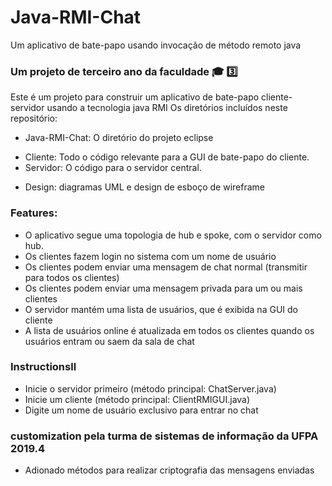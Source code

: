 # Java-RMI-Chat
Um aplicativo de bate-papo usando invocação de método remoto java

### Um projeto de terceiro ano da faculdade :mortar_board: :three:

Este é um projeto para construir um aplicativo de bate-papo cliente-servidor usando a tecnologia java RMI
Os diretórios incluídos neste repositório:
* Java-RMI-Chat: O diretório do projeto eclipse
- Cliente: Todo o código relevante para a GUI de bate-papo do cliente.
- Servidor: O código para o servidor central.
* Design: diagramas UML e design de esboço de wireframe

### Features:  
- O aplicativo segue uma topologia de hub e spoke, com o servidor como hub.
- Os clientes fazem login no sistema com um nome de usuário
- Os clientes podem enviar uma mensagem de chat normal (transmitir para todos os clientes)
- Os clientes podem enviar uma mensagem privada para um ou mais clientes
- O servidor mantém uma lista de usuários, que é exibida na GUI do cliente
- A lista de usuários online é atualizada em todos os clientes quando os usuários entram ou saem da sala de chat

### Instructionsll
- Inicie o servidor primeiro (método principal: ChatServer.java)
- Inicie um cliente (método principal: ClientRMIGUI.java)
- Digite um nome de usuário exclusivo para entrar no chat

### customization pela turma de sistemas de informação da UFPA 2019.4
- Adionado métodos para realizar criptografia das mensagens enviadas



